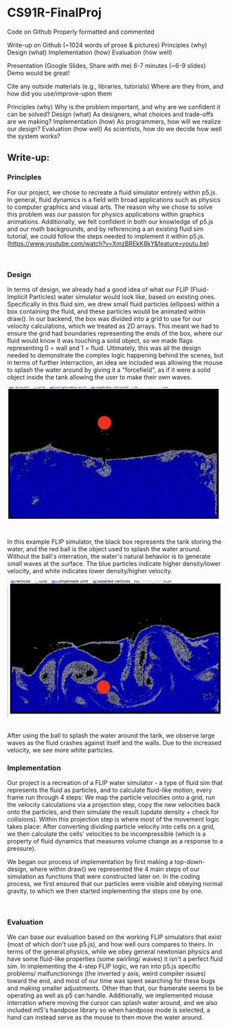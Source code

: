 # CS91R-FinalProj


Code on Github
 Properly formatted and commented 
 
Write-up on Github (~1024 words of prose & pictures)
 Principles (why) 
 Design (what)
 Implementation (how)
 Evaluation (how well)
 
Presentation (Google Slides, Share with me)
 6-7 minutes (~6-9 slides)
 Demo would be great!
 
Cite any outside materials (e.g., libraries, tutorials)
 Where are they from, and how did you use/improve-upon them



Principles (why) 
Why is the problem important, and why are we confident it can be solved?
Design (what)
As designers, what choices and trade-offs are we making?
Implementation (how) 
As programmers, how will we realize our design?
Evaluation (how well)
As scientists, how do we decide how well the system works?


## Write-up: 

### Principles
For our project, we chose to recreate a fluid simulator entirely within p5.js. In general, fluid dynamics is a field with broad applications such as physics to computer graphics and visual arts. The reason why we chose to solve this problem was our passion for physics applications within graphics animations. Additionally, we felt confident in both our knowledge of p5.js and our math backgrounds, and by referencing a an existing fluid sim tutorial, we could follow the  steps needed to implement it within p5.js. (https://www.youtube.com/watch?v=XmzBREkK8kY&feature=youtu.be)

<br />

### Design
In terms of design, we already had a good idea of what our FLIP (Fluid-Implicit Particles) water simulator would look like, based on existing ones. Specifically in this fluid sim, we drew small fluid particles (ellipses) within a box containing the fluid, and these particles would be animated within draw().  In our backend, the box was divided into a grid to use for our velocity calculations, which we treated as 2D arrays. This meant we had to ensure the grid had boundaries representing the ends of the box, where our fluid would know it was touching a solid object, so we made flags representing 0 = wall and 1 = fluid. Ultimately, this was all the design needed to demonstrate the complex logic happening behind the scenes, but in terms of further interraction, an idea we included was allowing the mouse to splash the water around by giving it a "forcefield", as if it were a solid object inside the tank allowing the user to make their own waves.

![The water behaving on its own](images/calm.png)

<br />
In this example FLIP simulator, the black box represents the tank storing the water, and the red ball is the object used to splash the water around. Without the ball's interration, the water's natural behavior is to generate small waves at the surface. The blue particles indicate higher density/lower velocity, and white indicates lower density/higher velocity.
<br />

![Waves caused by using the object to splash water around](images/waves.png)

<br />
After using the ball to splash the water around the tank, we observe large waves as the fluid crashes against itself and the walls. Due to the increased velocity, we see more white particles.
<br />

### Implementation
Our project is a recreation of a FLIP water simulator - a type of fluid sim that represents the fluid as particles, and to calculate fluid-like motion, every frame run through 4 steps: We map the particle velocities onto a grid, run the velocity calculations via a projection step, copy the new velocities back onto the particles, and then simulate the result (update density + check for collisions). 
Within this projection step is where most of the movement logic takes place: After converting dividing particle velocity into cells on a grid, we then calculate the cells' velocities to be incompressible (which is a property of fluid dynamics that measures volume change as a response to a pressure).

We began our process of implementation by first making a top-down-design, where within draw() we represented the 4 main steps of our simulation as functions that were constructed later on. In the coding process, we first ensured that our particles were visible and obeying normal gravity, to which we then started implementing the steps one by one.


<br />

### Evaluation
We can base our evaluation based on the working FLIP simulators that exist (most of which don't use p5.js), and how well ours compares to theirs. In terms of the general physics, while we obey general newtonian physics and have some fluid-like properties (some swirling/ waves) it isn't a perfect fluid sim. In implementing the 4-step FLIP logic, we ran into  p5.js specific problems/ malfunctionings (the inverted y axis, weird compiler issues) toward the end, and most of our time was spent searching for these bugs and making smaller adjustments. Other than that, our framerate seems to be operating as well as p5 can handle. Additionally, we implemented mouse interration where moving the cursor can splash water around, and we also included ml5's handpose library so when handpose mode is selected, a hand can instead serve as the mouse to then move the water around.
